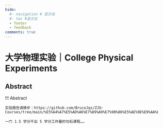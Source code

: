 ```yaml
---
hide:
  #- navigation # 显示右
  #- toc #显示左
  - footer
  - feedback
comments: true
---  
```


# 大学物理实验｜College Physical Experiments

## Abstract

!!! Abstract

	实验报告请移步：https://github.com/BruceJqs/ZJU-Courses/tree/main/%E5%A4%A7%E5%AD%A6%E7%89%A9%E7%90%86%E5%AE%9E%E9%AA%8C%EF%BD%9CCollege%20Physics%20Experiment
	
	一门 1.5 学分干出 5 学分工作量的勾石课程……

